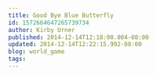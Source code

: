 ```yaml
---
title: Good Bye Blue Butterfly
id: 1572664647265739734
author: Kirby Urner
published: 2014-12-14T12:18:00.004-08:00
updated: 2014-12-14T12:22:15.992-08:00
blog: world_game
tags: 
---
```


